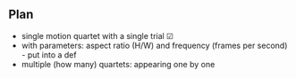 ## **Plan** 
 - single motion quartet with a single trial &#x2611;
 - with parameters: aspect ratio (H/W) and frequency (frames per second) - put into a def
 - multiple (how many) quartets: appearing one by one

